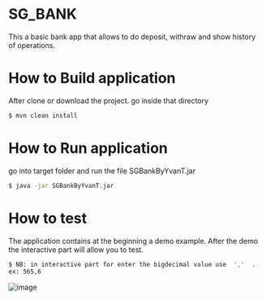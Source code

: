 # SG_BANK
 This a basic bank app that allows to do deposit, withraw and show history of operations. 
 
# How to Build application
After clone or download the project.
go inside that directory

 ```sh
$ mvn clean install
````


# How to Run application
go into target folder and run the file SGBankByYvanT.jar
   
```sh
$ java -jar SGBankByYvanT.jar
````

# How to test 
  The application contains at the beginning a demo example.
  After the demo the interactive part will allow you to test.
  
 ```sh
$ NB: in interactive part for enter the bigdecimal value use  ','  . 
 ex: 565,6
````

![image](https://user-images.githubusercontent.com/22868698/169521725-3ece4bf8-642a-49c7-be7a-d0d60f735c1c.png)


